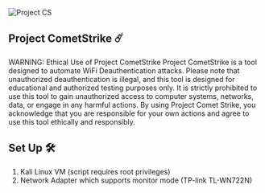 ![Project CS](https://github.com/Ice-Emperor03/Project_CometStrike/assets/128063701/53fc0e06-cbee-4c8e-b0d9-70f065a374b0)


## Project CometStrike ☄️

WARNING: Ethical Use of Project CometStrike
Project CometStrike is a tool designed to automate WiFi Deauthentication attacks. Please note that unauthorized 
deauthentication is illegal, and this tool is designed for educational and authorized testing purposes only. It 
is strictly prohibited to use this tool to gain unauthorized access to computer systems, networks, data, or engage 
in any harmful actions. By using Project Comet Strike, you acknowledge that you are responsible for your own actions 
and agree to use this tool ethically and responsibly.


## Set Up 🛠️

1. Kali Linux VM (script requires root privileges)
2. Network Adapter which supports monitor mode (TP-link TL-WN722N)
